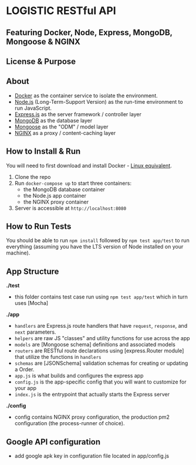 # LOGISTIC RESTful API
## Featuring Docker, Node, Express, MongoDB, Mongoose & NGINX

## License & Purpose

## About

- [Docker](https://www.docker.com/) as the container service to isolate the environment.
- [Node.js](https://nodejs.org/en/) (Long-Term-Support Version) as the run-time environment to run JavaScript.
- [Express.js](https://expressjs.com/) as the server framework / controller layer
- [MongoDB](https://www.mongodb.com/) as the database layer
- [Mongoose](https://mongoosejs.com/) as the "ODM" / model layer
- [NGINX](https://docs.nginx.com/nginx/admin-guide/content-cache/content-caching/) as a proxy / content-caching layer

## How to Install & Run

You will need to first download and install Docker - [Linux equivalent](https://docs.docker.com/install/linux/docker-ce/ubuntu/).

1.  Clone the repo
2.  Run `docker-compose up` to start three containers:
    - the MongoDB database container
    - the Node.js app container
    - the NGINX proxy container
3.  Server is accessible at `http://localhost:8080`

## How to Run Tests

 You should be able to run `npm install` followed by `npm test app/test` to run everything (assuming you have the LTS version of Node installed on your machine).

## App Structure

**./test**

- this folder contains test case run using `npm test app/test` which in turn uses [Mocha]

**./app**

- `handlers` are Express.js route handlers that have `request`, `response`, and `next` parameters.
- `helpers` are raw JS "classes" and utility functions for use across the app
- `models` are [Mongoose schema] definitions and associated models
- `routers` are RESTful route declarations using [express.Router module] that utilize the functions in `handlers`
- `schemas` are [JSONSchema] validation schemas for creating or updating a Order.
- `app.js` is what builds and configures the express app
- `config.js` is the app-specific config that you will want to customize for your app
- `index.js` is the entrypoint that actually starts the Express server

**./config**

- config contains NGINX proxy configuration, the production pm2 configuration (the process-runner of choice).

## Google API configuration ##

- add google apk key in configuration file located in app/config.js
